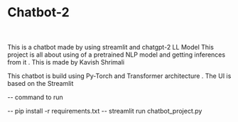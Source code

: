 # Chatbot-2
<br></br>
This is a chatbot made by using streamlit and chatgpt-2 LL Model
This project is all about using of a pretrained NLP model and getting inferences from it .
This is made by Kavish Shrimali

This chatbot is build using Py-Torch and Transformer architecture .
The UI is based on the Streamlit

-- command to run 

-- pip install -r requirements.txt
-- streamlit run chatbot_project.py
